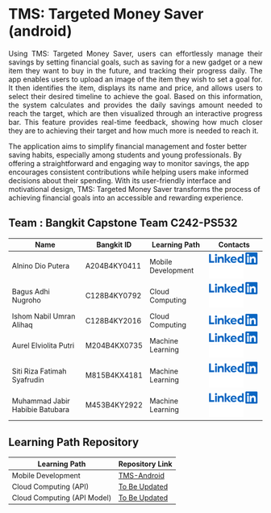 # TMS: Targeted Money Saver (android)

<p align="justify">
Using TMS: Targeted Money Saver, users can effortlessly manage their savings by setting financial goals, such as saving for a new gadget or a new item they want to buy in the future, and tracking their progress daily. The app enables users to upload an image of the item they wish to set a goal for. It then identifies the item, displays its name and price, and allows users to select their desired timeline to achieve the goal. Based on this information, the system calculates and provides the daily savings amount needed to reach the target, which are then visualized through an interactive progress bar. This feature provides real-time feedback, showing how much closer they are to achieving their target and how much more is needed to reach it.

The application aims to simplify financial management and foster better saving habits, especially among students and young professionals. By offering a straightforward and engaging way to monitor savings, the app encourages consistent contributions while helping users make informed decisions about their spending. With its user-friendly interface and motivational design, TMS: Targeted Money Saver transforms the process of achieving financial goals into an accessible and rewarding experience.

## Team : Bangkit Capstone Team C242-PS532 

| Name                              | Bangkit ID   | Learning Path      | Contacts |                                                              
| --------------------------------- | ------------ | ------------------ | -------- |
| Alnino Dio Putera       	    | A204B4KY0411 | Mobile Development | [![Alnino Dio Putera](contact/LinkedIn.png)](https://www.linkedin.com/in/alninodp/) [![AlninoDP](contact/Github.png)](https://github.com/AlninoDP)                                                      |
| Bagus Adhi Nugroho      	    | C128B4KY0792 | Cloud Computing    | [![Bagus Adhi Nugroho](contact/LinkedIn.png)](https://www.linkedin.com/in/bagus-adhi-nugroho-1b197524b/) [![Velkh](contact/Github.png)](https://github.com/Velkh)                                   |
| Ishom Nabil Umran Alihaq 	    | C128B4KY2016 | Cloud Computing    | [![Ishom Nabil Umran Alihaq](contact/LinkedIn.png)](https://www.linkedin.com/in/ishom-nabil-22282b315/) |
| Aurel Elviolita Putri    	    | M204B4KX0735 | Machine Learning   | [![Aurel Elviolita Putri](contact/LinkedIn.png)](https://www.linkedin.com/in/aurel-elviolita-putri) [![Aurelviolita](contact/Github.png)](https://github.com/Aurelviolita)                            |
| Siti Riza Fatimah Syafrudin       | M815B4KX4181 | Machine Learning   | [![Siti Riza Fatimah Syafrudin](contact/LinkedIn.png)](https://www.linkedin.com/in/sitirizafatimahs/) [![SitiRizaFs](contact/Github.png)](https://github.com/sitirizafs) 		                   |
| Muhammad Jabir Habibie Batubara   | M453B4KY2922 | Machine Learning   | [![Muhammad Jabir Habibie Batubara](contact/LinkedIn.png)](https://www.linkedin.com/in/muhammadjabirhabibie/) [![SitiRizaFs](contact/Github.png)](https://github.com/Bara67) 		           |

        


## Learning Path Repository

| Learning Path                        | Repository Link    |
| ------------------------------------ | ------------------ |
| Mobile Development                   | [TMS-Android](https://github.com/AlninoDP/Targeted_Money_Saver_TMS)   |
| Cloud Computing (API)                | [To Be Updated]( ) |
| Cloud Computing (API Model)          | [To Be Updated]( ) | 

